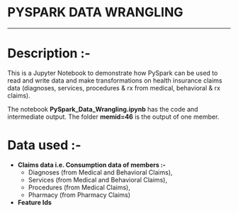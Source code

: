 # PYSPARK DATA WRANGLING

***

# Description :-

This is a Jupyter Notebook to demonstrate how PySpark can be used to read and write data and make transformations on
health insurance claims data (diagnoses, services, procedures & rx from medical, behavioral & rx claims).

The notebook **PySpark_Data_Wrangling.ipynb** has the code and intermediate output. 
The folder **memid=46** is the output of one member. 

# Data used :-

* **Claims data i.e. Consumption data of members :-** 
  * Diagnoses  (from Medical and Behavioral Claims), 
  * Services   (from Medical and Behavioral Claims), 
  * Procedures (from Medical Claims),
  * Pharmacy   (from Pharmacy Claims)
* **Feature Ids**
 